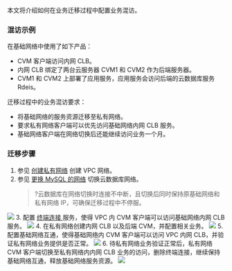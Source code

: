 本文将介绍如何在业务迁移过程中配置业务混访。


### 混访示例
在基础网络中使用了如下产品：
+ CVM 客户端访问内网 CLB。
+ 内网 CLB 绑定了两台云服务器 CVM1 和 CVM2 作为后端服务器。
+ CVM1 和 CVM2 上部署了应用服务，应用服务会访问后端的云数据库服务 Rdeis。

迁移过程中的业务混访要求：
+ 将基础网络的服务资源迁移至私有网络。
+ 要求私有网络客户端可以优先访问基础网络内网 CLB 服务。
+ 基础网络客户端在网络切换后还能继续访问业务一个月。

### 迁移步骤
1. 参见 [创建私有网络](https://cloud.tencent.com/document/product/215/36515) 创建 VPC 网络。
2. 参见 [更换 MySQL 的网络](https://cloud.tencent.com/document/product/236/35671) 切换云数据库网络。
    >?云数据库在网络切换时连接不中断，且切换后同时保持原基础网络和私有网络 IP，可确保迁移过程中不停服。
    >
![](https://main.qcloudimg.com/raw/7f51057acb0d56e40351217bad32993c.png)
3. 配置 [终端连接 ]()服务，使得 VPC 内 CVM 客户端可以访问基础网络内网 CLB 服务。
     ![](https://main.qcloudimg.com/raw/cf97a576438ee48dc5ee9aac08c33d91.png)
4. 在私有网络创建内网 CLB 以及后端 CVM，并配置相关业务。
   ![](https://main.qcloudimg.com/raw/458118bf68d8761883fff89a2a74cc2d.png)
5. 配置基础网络互通，使得基础网络内 CVM 客户端可以访问 VPC 内网 CLB，并验证私有网络业务提供是否正常。
    ![](https://main.qcloudimg.com/raw/05db818c7fad5d91bad7f31086b2a686.png)
6. 待私有网络业务验证正常后，私有网络 CVM 客户端切换至私有网络内内网 CLB 业务的访问，删除终端连接，继续保持基础网络互通，释放基础网络服务资源。
    ![](https://main.qcloudimg.com/raw/0abdb8141743e23985f3adc200e6da24.png)
    
 

